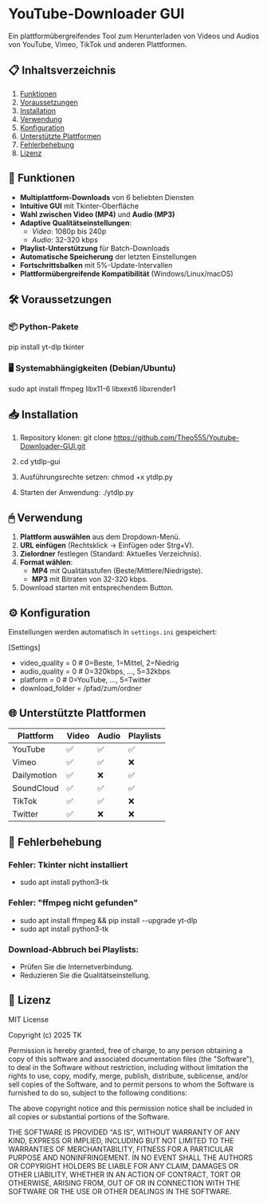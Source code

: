 # YouTube-Downloader GUI

Ein plattformübergreifendes Tool zum Herunterladen von Videos und Audios von YouTube, Vimeo, TikTok und anderen Plattformen.

## 📋 Inhaltsverzeichnis
1. [Funktionen](#-funktionen)
2. [Voraussetzungen](#-voraussetzungen)
3. [Installation](#-installation)
4. [Verwendung](#-verwendung)
5. [Konfiguration](#-konfiguration)
6. [Unterstützte Plattformen](#-unterstützte-plattformen)
7. [Fehlerbehebung](#-fehlerbehebung)
8. [Lizenz](#-lizenz)

## 🚀 Funktionen
- **Multiplattform-Downloads** von 6 beliebten Diensten
- **Intuitive GUI** mit Tkinter-Oberfläche
- **Wahl zwischen Video (MP4)** und **Audio (MP3)**
- **Adaptive Qualitätseinstellungen**:
  - *Video*: 1080p bis 240p
  - *Audio*: 32-320 kbps
- **Playlist-Unterstützung** für Batch-Downloads
- **Automatische Speicherung** der letzten Einstellungen
- **Fortschrittsbalken** mit 5%-Update-Intervallen
- **Plattformübergreifende Kompatibilität** (Windows/Linux/macOS)

## 🛠 Voraussetzungen

### 📦 Python-Pakete
pip install yt-dlp tkinter

### 🖥 Systemabhängigkeiten (Debian/Ubuntu)
sudo apt install ffmpeg libx11-6 libxext6 libxrender1

## 📥 Installation

1. Repository klonen: git clone https://github.com/Theo555/Youtube-Downloader-GUI.git
2. cd ytdlp-gui

3. Ausführungsrechte setzen:
chmod +x ytdlp.py

4. Starten der Anwendung:
./ytdlp.py

## 🖱 Verwendung
1. **Plattform auswählen** aus dem Dropdown-Menü.
2. **URL einfügen** (Rechtsklick → Einfügen oder Strg+V).
3. **Zielordner** festlegen (Standard: Aktuelles Verzeichnis).
4. **Format wählen**:
   - **MP4** mit Qualitätsstufen (Beste/Mittlere/Niedrigste).
   - **MP3** mit Bitraten von 32-320 kbps.
5. Download starten mit entsprechendem Button.

## ⚙ Konfiguration
Einstellungen werden automatisch in `settings.ini` gespeichert:

[Settings]
 - video_quality = 0    # 0=Beste, 1=Mittel, 2=Niedrig
 - audio_quality = 0    # 0=320kbps, ..., 5=32kbps
 - platform = 0         # 0=YouTube, ..., 5=Twitter
 - download_folder = /pfad/zum/ordner


## 🌐 Unterstützte Plattformen
| Plattform    | Video | Audio | Playlists |
|--------------|-------|-------|-----------|
| YouTube      | ✅    | ✅    | ✅        |
| Vimeo        | ✅    | ✅    | ❌        |
| Dailymotion  | ✅    | ❌    | ✅        |
| SoundCloud   | ✅    | ✅    | ✅        |
| TikTok       | ✅    | ✅    | ❌        |
| Twitter      | ✅    | ❌    | ❌        |

## 🔧 Fehlerbehebung

### Fehler: Tkinter nicht installiert
- sudo apt install python3-tk

### Fehler: "ffmpeg nicht gefunden"
- sudo apt install ffmpeg && pip install --upgrade yt-dlp
- sudo apt install python3-tk

### Download-Abbruch bei Playlists:
- Prüfen Sie die Internetverbindung.
- Reduzieren Sie die Qualitätseinstellung.

## 📄 Lizenz

MIT License

Copyright (c) 2025 TK

Permission is hereby granted, free of charge, to any person obtaining a copy
of this software and associated documentation files (the "Software"), to deal
in the Software without restriction, including without limitation the rights
to use, copy, modify, merge, publish, distribute, sublicense, and/or sell
copies of the Software, and to permit persons to whom the Software is
furnished to do so, subject to the following conditions:

The above copyright notice and this permission notice shall be included in all
copies or substantial portions of the Software.

THE SOFTWARE IS PROVIDED "AS IS", WITHOUT WARRANTY OF ANY KIND, EXPRESS OR
IMPLIED, INCLUDING BUT NOT LIMITED TO THE WARRANTIES OF MERCHANTABILITY,
FITNESS FOR A PARTICULAR PURPOSE AND NONINFRINGEMENT. IN NO EVENT SHALL THE
AUTHORS OR COPYRIGHT HOLDERS BE LIABLE FOR ANY CLAIM, DAMAGES OR OTHER
LIABILITY, WHETHER IN AN ACTION OF CONTRACT, TORT OR OTHERWISE, ARISING FROM,
OUT OF OR IN CONNECTION WITH THE SOFTWARE OR THE USE OR OTHER DEALINGS IN THE
SOFTWARE.



